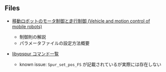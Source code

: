 ## Files

* [移動ロボットのモータ制御と走行制御 (Vehicle and motion control of mobile robots)](https://at-wat.github.io/ROS-quick-start-up/lecture_1.html)
    * 制御則の解説
    * パラメータファイルの設定方法概要

* [libypspur コマンド一覧](files/libypspur_cheatsheet.pdf)
    * known issue: `Spur_set_pos_FS` が記載されているが実際には存在しない
